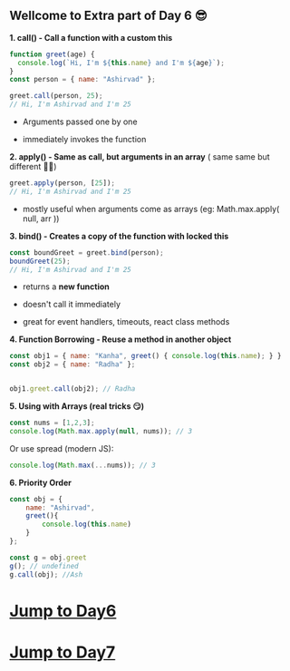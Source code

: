 ## Wellcome to Extra part of Day 6 😎



**1. call() - Call a function with a custom this**

```js
function greet(age) {
  console.log(`Hi, I'm ${this.name} and I'm ${age}`);
}
const person = { name: "Ashirvad" };

greet.call(person, 25); 
// Hi, I'm Ashirvad and I'm 25
```

- Arguments passed one by one

- immediately invokes the function



**2. apply() - Same as call, but arguments in an array**  ( same same but different 👋🏻)

```js
greet.apply(person, [25]); 
// Hi, I'm Ashirvad and I'm 25
```

- mostly useful when arguments come as arrays (eg: Math.max.apply( null, arr ))



**3. bind() - Creates a copy of the function with locked this**

```js
const boundGreet = greet.bind(person);
boundGreet(25);
// Hi, I'm Ashirvad and I'm 25
```

- returns a **new function**

- doesn't call it immediately

- great for event handlers, timeouts, react class methods



**4. Function Borrowing - Reuse a method in another object**

```js
const obj1 = { name: "Kanha", greet() { console.log(this.name); } }
const obj2 = { name: "Radha" };


obj1.greet.call(obj2); // Radha
```



**5. Using with Arrays (real tricks 😏)**

```js
const nums = [1,2,3];
console.log(Math.max.apply(null, nums)); // 3
```

Or use spread (modern JS):

```js
console.log(Math.max(...nums)); // 3
```



**6. Priority Order**

```js
const obj = {
    name: "Ashirvad",
    greet(){
        console.log(this.name)
    }
};

const g = obj.greet
g(); // undefined
g.call(obj); //Ash
```

# [Jump to Day6](../Day6/day6.md)
# [Jump to Day7](../Day7/day7.md)